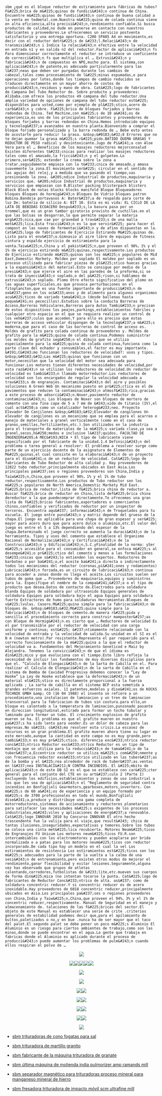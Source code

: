 
```
sbm ¿qué es el bloque reductor de estiramiento para fábricas de tubos?F&#225;brica de m&#225;quinas de fundici&#243;n continua de China. Encuentre m&#225;quinas de fundici&#243;n continua de buena calidad a la venta en tedmetal.com.Nuestra m&#225;quina de colada continua viene en alta eficiencia,alta precisi&#243;n,rendimiento confiable.Si busca productos de calidad,no dude en ponerse en contacto con nuestros fabricantes y proveedores.Le ofreceremos un servicio postventa satisfactorio y una entrega oportuna. C200 SPA05 A4 en movimiento,es decir con el reductor detr&#225;s de &#233;l.Relaci&#243;n de transmisi&#243;n i Indica la relaci&#243;n efectiva entre la velocidad en entrada n1 y en salida n2 del reductor.Factor de aplicaci&#243;n fs Para dimensionar correctamente el reductor se introduce un coeficiente de correcci&#243;n fs que multiplica el … Extrusi&#243;n y fabricaci&#243;n de compuestos en NPE,mucho para. El sistema,con aplicaci&#243;n de patente,es adecuado particularmente para las l&#237;neas que deben ser purgadas durante los cambios de cabezal,tales como procesamiento de l&#225;minas espumadas,o para operaciones por lotes,donde los tiempos de cambio reducidos se traducen directamente en un mayor ahorro de costos de producci&#243;n,residuos y mano de obra. Cat&#225;logo de fabricantes de Campana Del Tubo Reductor de. Sobre producto y proveedores: Alibaba.com ofrece los productos 49 campana del tubo reductor.Una amplia variedad de opciones de campana del tubo reductor est&#225; disponibles para usted,como por ejemplo de pl&#225;stico,acero de carb&#243;n y cobre. F&#225;brica de bloques forjados y barras redondas de China. Ted Machine,con m&#225;s de 10 a&#241;os de experiencia,es uno de los principales fabricantes y proveedores de bloques forjados y barras redondas en China.Hemos introducido equipos y tecnolog&#237;a avanzados en nuestra planta.Bienvenido a comprar el bloque forjado personalizado y la barra redonda de … Bebe esto antes de acostarte para reducir la grasa. &nbsp;&#0183;&#32;8 Errores que no te dejan quemar la grasa m&#225;s r&#225;pido.BATIDO QUEMA GRASAS Y REDUCTOR DE PESO radical y desintoxicante.Jugo de Pi&#241;a con Aloe Vera para el … Beneficios de los masajes reductores mejorconsalud Existen diferentes t&#233;cnicas para realizar los masajes reductores tales como el amasado,la fricci&#243;n y el golpeteo.Lo primero,ser&#225; extender la crema sobre la zona a tratar,seguidamente empieza con la t&#233;cnica de amasado,y amasa suavemente la zona.El movimiento ser&#225; circular en el sentido de las agujas del reloj,y a medida que va pasando el tiempo,vas presionando la zona. &#205;ndice Industrial de productos,maquinaria y servicios que. &#205;ndice Industrial de productos,maquinaria y servicios que empiezan con B.Blister packing blisterpack blisters Block Block de notas blocks blocks manifold Bloque Bloqueadores bloques Bloques de hormig&#243;n Bloques De Vidrio bloques patron Bobina.Bandeja portavasos A: Bater&#237;a de respaldo para corte de luz De: bateria de silicio A: BIT 10. Esta es mi vida: EL CICLO DE LA LATA DE BEBIDAS ECOACERO Despu&#233;s,la basura pasa por un trommel,que es un gran tambor giratorio provisto de cuchillas.en el que las bolsas se desgarran,lo que permite separar la materia org&#225;nica,que cae por gravedad a trav&#233;s de una malla met&#225;lica.Esta fracci&#243;n es la que servir&#225; para hacer el compost en las naves de fermentaci&#243;n y de afino dispuestas en la. Cat&#225;logo de fabricantes de Ejercicio Estirando M&#225;quinas de. Listo para el env&#237;o.Gimnasio al aire libre de equipos de fitness cintura y espalda ejercicio de estiramiento para la venta.Taiw&#225;n,China y el pakist&#225;n,que proveen el 98%，1% y el 1% de ejercicio estirando m&#225;quinas,respectivamente.Los productos de Ejercicio estirando m&#225;quinas son los m&#225;s populares de Mid East,Domestic Markety. Moldeo por soplado El moldeo por soplado es un proceso utilizado para fabricar piezas de pl&#225;stico huecas gracias a la expansi&#243;n del material.Esto se consigue por medio de la presi&#243;n que ejerce el aire en las paredes de la preforma,si se trata de inyecci&#243;n soplado,o del p&#225;rison,si hablamos de extrusi&#243;n soplado. Plomo Otro efecto significativo del plomo en las aguas superficiales,es que provoca perturbaciones en el fitoplancton,que es una fuente importante de producci&#243;n de ox&#237;geno en los oc&#233;anos y de alimento para algunos organismos acu&#225;ticos de variado tama&#241;o (desde ballenas hasta peque&#241;os pececillos).Estudios sobre la conducta Barreras de Acceso,Barreras Vehiculares,Barreras para Autos Tambi&#233;n precisan de estos dispositivos los peajes,parkings,establecimientos fabriles y cualquier otro espacio en el que se requiera realizar un control de los veh&#237;culos que acceden.Y para ello es preciso que estas barreras de acceso vehicular dispongan de la tecnolog&#237;a m&#225;s moderna,que para el caso de las barreras de control de acceso es. Moldes de grafito para colada continua de proveedores y. Moldes de grafito para la m&#225;quina de colada continua.Podemos suministrar los moldes de grafito seg&#250;n el dibujo que se utiliza especialmente para la m&#225;quina de colada continua,funciona como la parte clave del echador y consumibles,el factor es muy importante. &#191;C&#243;mo funcionan los reductores de velocidad?: usos y tipos. &nbsp;&#0183;&#32;Las m&#225;quinas que funcionan con un motor,necesitan que la velocidad del motor sea adecuada para funcionar.Los motores tienen diferentes necesidades de velocidad,por esta raz&#243;n se utilizan los reductores de velocidad.Un reductor de velocidad es tambi&#233;n llamado motorreductor.Los reductores de velocidad son los encargados de regular la velocidad adecuada a trav&#233;s de engranajes. Contaminaci&#243;n del aire y posibles soluciones A Green Web Un mecanismo puesto en pr&#225;ctica es el de pavimentos que reducen la contaminaci&#243;n atmosf&#233;rica,gracias a este proceso de adsorci&#243;n.Noxer,pavimento reductor de contaminaci&#243;n; Los bloques de Noxer son bloques de mortero de cemento con una fina capa de 5 a 7 mm de &#243;xido de titanio (IV),el cual act&#250;a como un catalizador heterog&#233;neo. Proyecto Elevador De Canjilones &nbsp;&#0183;&#32;Elevador de cangilones Un elevador de cangilones es un mecanismo que se emplea para el acarreo o manejo de materiales a granel verticalmente (como en el caso de granos,semillas,fertilizantes,etc.).Son utilizados en la industria para el transporte de materiales de la m&#225;s variada clase,ya sea a granel,secos,h&#250;medos e inclusive l&#237;quidos. FACULTAD DE INGENIER&#205;A MEC&#193;NICA • El tipo de lubricante viene especificado por el fabricante de la unidad.1.4 Definici&#243;n del problema o tarea general a resolver: El problema a resolver surge como parte de un ejercicio docente de la asignatura de Elementos de M&#225;quinas,el cual consiste en la elaboraci&#243;n de un proyecto para el dise&#241;o de un reductor de velocidad. Cat&#225;logo de fabricantes de Tubo Reductor de alta calidad y. Hay proveedores de 12822 tubo reductor,principalmente ubicados en East Asia.Los principales pa&#237;ses o regiones proveedores son China,India y Taiw&#225;n,China,que proveen el 98%，1% y el 1% de tubo reductor,respectivamente.Los productos de Tubo reductor son los m&#225;s populares de North America,Domestic Markety Mid East. F&#225;brica de reductor,lista de f&#225;brica china de reductor a. Buscar f&#225;brica de reductor en China,lista def&#225;brica china dereductor a la que puedecomprar directamente.Te ofrecemos una gran lista de f&#225;bricas fabricantes,exportadores o comerciantes chinos,confiables y verificados de reductor por un inspector de terceros. Encuentra aqu&#237; informaci&#243;n de Troquelados para tu escuela. El juego entre punz&#243;n y matriz depende del grueso de la chapa.El juego es aplicable para una chapa de gran espesor y ser&#225; mayor para acero duro que para acero dulce o aluminio,etc.El valor del juego es entre el 5 a 13% dependiendo del espesor de la chapa.Determinado el juego correcto se aumenta la duraci&#243;n de la herramienta. Tipos y usos del cemento que establece el Organismo Nacional de Normalizaci&#243;n y Certificaci&#243;n de la Construcci&#243;n y Edificaci&#243;n,S.C.yFinalidad de la norma: ySer m&#225;s accesible para el consumidor en general,se enfoca m&#225;s al desempe&#241;o pr&#225;ctico del cemento y menos a las formulaciones t&#233;cnicas que s&#243;lo entienden los expertos. Reductores De barboteo o por ba&#241;o,el aceite ba&#241;a directa o indirectamente todos los mecanismos del reductor (coronas,pi&#241;ones y rodamientos) Lubricaci&#243;n forzada,es un circuito de lubricaci&#243;n continua para acceder a zonas donde no llega el aceite.Los circuitos suelen ser tubos de goma que … Proveedores de maquinaria,equipos y suministros para la. Especifique el nombre de la compa&#241;&#237;a o el tipo de producto que desea.Datos de contacto de.Electrodos para soldadura blanda Equipos de soldadura por ultrasonido Equipos generales de soldadura Equipos para soldadura bajo el agua Equipos para soldadura fuerte Extractores de humo para soldaduras Herramientas.Bloques de v&#225;lvulas. Casero.M&#225;quina simple para la fabricaci&#243;n de bloques de. &nbsp;&#0183;&#32;M&#225;quina simple para la fabricaci&#243;n de bloques de cemento.de manera r&#225;pida y sencilla el procedimiento correcto para construir mamposter&#237;as con Bloque de Hormig&#243;n.es cierto que … Reductores de velocidad Es el par transmisible por el reductor de velocidad con una carga uniforme y continua; est&#225; &#237;ntimamente relacionado con la velocidad de entrada y la velocidad de salida.Su unidad en el SI es el N m (newton metro).Par resistente.Representa el par requerido para el correcto funcionamiento de la m&#225;quina a la que el reductor de velocidad va a. Fundamentos del Mejoramiento Geneticod e Maiz by Alejandra. Tenemos la convicci&#243;n de que el idioma es din&#225;mico y que evoluciona con el tiempo.Este libro refleja la necesidad de incluir los fundamentos de muy diversas disciplinas para que el. “Calculo de Elongaci&#243;n de la Sarta de Cabilla en el. Para realizar el Calculo de Elongaci&#243;n de la sarta de Cabilla en el sistema de Bomba de Cavidad Progresiva debemos conocer la “Ley de Hooke” La Ley de Hooke establece que la deformaci&#243;n de un material el&#225;stico es directamente proporcional a la fuerza aplicada ; La sarta de cabilla en el sistema BCP esta sometida a grandes esfuerzos axiales. 11 patentes,modelos y dise&#241;os de KOCKS TECHNIK GMBH &amp; CO (16 04 1988) el invento se refiere a un procedimiento,una instalacion de laminacion y un tren de laminacion transversal para la fabricacion de tubos sin costura.para ello,un bloque es calentado a la temperatura de laminacion,punzonado pasante en direccion longitudinal,estirado para formar un tocho tubular y laminado para formar un tubo. El crecimiento explosivo de grafito mueren se ha. El problema es que el grafito mueren en nuestro pa&#237;s ha sido lento para vender.Es un dolor de cabeza para las empresas.No s&#233; c&#243;mo resolver esta crisis.La escasez de recursos es un gran problema.El grafito mueren ahora tiene su lugar en este mercado,aunque la cantidad en este campo no es muy grande,pero tambi&#233;n es muy pr&#225;ctico. diferencia exc&#233;ntrica reductor conc&#233;ntrico Reductor exc&#233;ntrico Reductor es un tipo de montaje que se utiliza para la reducci&#243;n de tama&#241;o de la tuber&#237;a.Eccentrice reductor se utiliza m&#225;s com&#250;nmente y con frecuencia reductor exc&#233;ntrico utilizado en las tuber&#237;as de la bomba y el &#225;rea alrededor de rack de tuber&#237;as.ventas en l&#237;nea INSTALACI&#211;N CONTRA INCENDIOS. El &#225;mbito de aplicaci&#243;n de este DB SI es el que se establece con car&#225;cter general para el conjunto del CTE en su art&#237;culo 2 (Parte I) excluyendo los edificios,establecimientos y zonas de uso industrial a los que les sea de aplicaci&#243;n el ^Reglamento de seguridad contra incendios en Bonfiglioli Gearmotors,gearboxes,motors,inverters. Con m&#225;s de 60 a&#241;os de experiencia y un equipo formado por m&#225;s de 3700 profesionales en todo el mundo,Bonfiglioli dise&#241;a,produce y distribuye una gama completa de motorreductores,sistemas de accionamiento y reductores planetarios para satisfacer las necesidades m&#225;s exigentes de los procesos industriales,m&#243;viles y aplicaciones de energ&#237;a renovable. Cat&#225;logo INNOVAR 2010 by Concurso INNOVAR El otro hecho trascendente fue la valija para el viaje,que result&#243; chica de tantas ilusiones,inseguridades,expectativas y temores.Sobre los tubos se coloca una cinta met&#225;lica recubierta. Motores Neum&#225;ticos de Engranajes FU Unicum Los motores neum&#225;ticos FU.R.son intercambiables con los electromotores y pueden acoplarse por brida normalizada o a patas para los motores neum&#225;ticos con reductor incorporado.De cada tipo hay un modelo en el cual la vel Los estiramientos de resistencia Los estiramientos est&#225;ticos son los m&#225;s adecuados para la parte de la vuelta a la calma de una sesi&#243;n de entrenamiento,pero existen otros modos de mejorar el rendimiento,ganar flexibilidad y evitar lesiones.Seguramente,alguna vez has observado que grupos de atletas calentando,corredores,futbolistas de &#233;lite,etc.mueven sus cuerpos de forma din&#225;mica (no intentan tocarse la punta. Cat&#225;logo de fabricantes de Reductor Conc&#233;ntrico de alta. as&#237; como de soldadura concentric reducer.Y si concentric reducer es de acero inoxidable.Hay proveedores de 6018 concentric reducer,principalmente ubicados en Asia.Los principales pa&#237;ses o regiones proveedores son China,India y Taiw&#225;n,China,que proveen el 94%，3% y el 1% de concentric reducer,respectivamente. Manual de Seguridad en el manejo y almacenamiento de. talaciones de las f&#225;bricas del sector.El objeto de este Manual es establecer una serie de crite .criterios generales de estabilidad podemos decir que,para el apilamiento de bultos,paletizados o no,y en bue .nunca ha de ser mayor que el taco del palet.El segundo palet se debe poner un poco m&#225;s Aluminio El Aluminio es un riesgo para ciertos ambientes de trabajo,como son las minas,donde se puede encontrar en el agua.La gente que trabaja en fabricas donde el Aluminio es aplicado durante el proceso de producci&#243;n puede aumentar los problemas de pulm&#243;n cuando ellos respiran el polvo de … 
```

<div align="center">

<a href="https://es-crusher.shibang-china.com/github&k=sbm+%C2%BFqu%C3%A9+es+el+bloque+reductor+de+estiramiento+para+f%C3%A1bricas+de+tubos%3F"><img src="https://static.shibang-china.com/es/crusher/logo.jpg"></a>

<a href="https://es-crusher.shibang-china.com/github&k=sbm+%C2%BFqu%C3%A9+es+el+bloque+reductor+de+estiramiento+para+f%C3%A1bricas+de+tubos%3F"><img src="https://static.shibang-china.com/es/crusher/index.jpg"></a><a href="https://es-crusher.shibang-china.com/material.htmlgithub&k=sbm+%C2%BFqu%C3%A9+es+el+bloque+reductor+de+estiramiento+para+f%C3%A1bricas+de+tubos%3F"><img src="https://static.shibang-china.com/es/crusher/material.jpg"></a><a href="https://es-crusher.shibang-china.com/application.htmlgithub&k=sbm+%C2%BFqu%C3%A9+es+el+bloque+reductor+de+estiramiento+para+f%C3%A1bricas+de+tubos%3F"><img src="https://static.shibang-china.com/es/crusher/application.jpg"></a><a href="https://es-crusher.shibang-china.com/aboutus.htmlgithub&k=sbm+%C2%BFqu%C3%A9+es+el+bloque+reductor+de+estiramiento+para+f%C3%A1bricas+de+tubos%3F"><img src="https://static.shibang-china.com/es/crusher/aboutus.jpg"></a><a href="https://es-crusher.shibang-china.com/contact.htmlgithub&k=sbm+%C2%BFqu%C3%A9+es+el+bloque+reductor+de+estiramiento+para+f%C3%A1bricas+de+tubos%3F"><img src="https://static.shibang-china.com/es/crusher/contact.jpg"></a>

<a href="https://es-crusher.shibang-china.com/github&k=sbm+%C2%BFqu%C3%A9+es+el+bloque+reductor+de+estiramiento+para+f%C3%A1bricas+de+tubos%3F"><img src="https://static.shibang-china.com/es/crusher/banner.jpg"></a>

<a href="https://swt.shibang-china.com/github&k=sbm+%C2%BFqu%C3%A9+es+el+bloque+reductor+de+estiramiento+para+f%C3%A1bricas+de+tubos%3F"><img src="https://static.shibang-china.com/es/crusher/text.jpg"></a>

<a href="https://swt.shibang-china.com/github&k=sbm+%C2%BFqu%C3%A9+es+el+bloque+reductor+de+estiramiento+para+f%C3%A1bricas+de+tubos%3F"><img src="https://static.shibang-china.com/es/crusher/chat.jpg"></a><a href="https://es-crusher.shibang-china.com/contact.htmlgithub&k=sbm+%C2%BFqu%C3%A9+es+el+bloque+reductor+de+estiramiento+para+f%C3%A1bricas+de+tubos%3F"><img src="https://static.shibang-china.com/es/crusher/message.jpg"></a>

<a href="https://es-crusher.shibang-china.com/products/pe.htmlgithub&k=sbm+%C2%BFqu%C3%A9+es+el+bloque+reductor+de+estiramiento+para+f%C3%A1bricas+de+tubos%3F"><img src="https://static.shibang-china.com/es/crusher/pe.jpg"></a><a href="https://es-crusher.shibang-china.com/products/pf.htmlgithub&k=sbm+%C2%BFqu%C3%A9+es+el+bloque+reductor+de+estiramiento+para+f%C3%A1bricas+de+tubos%3F"><img src="https://static.shibang-china.com/es/crusher/pf.jpg"></a>

<a href="https://es-crusher.shibang-china.com/products/hpt.htmlgithub&k=sbm+%C2%BFqu%C3%A9+es+el+bloque+reductor+de+estiramiento+para+f%C3%A1bricas+de+tubos%3F"><img src="https://static.shibang-china.com/es/crusher/hpt.jpg"></a><a href="https://es-crusher.shibang-china.com/products/vsi.htmlgithub&k=sbm+%C2%BFqu%C3%A9+es+el+bloque+reductor+de+estiramiento+para+f%C3%A1bricas+de+tubos%3F"><img src="https://static.shibang-china.com/es/crusher/vsi.jpg"></a>

<a href="https://es-crusher.shibang-china.com/products/klv.htmlgithub&k=sbm+%C2%BFqu%C3%A9+es+el+bloque+reductor+de+estiramiento+para+f%C3%A1bricas+de+tubos%3F"><img src="https://static.shibang-china.com/es/crusher/klv.jpg"></a><a href="https://es-crusher.shibang-china.com/products/portable.htmlgithub&k=sbm+%C2%BFqu%C3%A9+es+el+bloque+reductor+de+estiramiento+para+f%C3%A1bricas+de+tubos%3F"><img src="https://static.shibang-china.com/es/crusher/portable.jpg"></a>

<a href="https://swt.shibang-china.com/github&k=sbm+%C2%BFqu%C3%A9+es+el+bloque+reductor+de+estiramiento+para+f%C3%A1bricas+de+tubos%3F"><img src="https://static.shibang-china.com/es/crusher/case.jpg"></a>

</div>


* [sbm trituradoras de cono fogatas para sal](sbm%20trituradoras%20de%20cono%20fogatas%20para%20sal.md)

* [sbm trituradora de martillo granito](sbm%20trituradora%20de%20martillo%20granito.md)

* [sbm fabricante de la máquina trituradora de granate](sbm%20fabricante%20de%20la%20m%C3%A1quina%20trituradora%20de%20granate.md)

* [sbm última máquina de molienda india pulmorizer amp ramands mill](sbm%20%C3%BAltima%20m%C3%A1quina%20de%20molienda%20india%20pulmorizer%20amp%20ramands%20mill.md)

* [sbm separador magnético para trituradoras proceso mineral para manganeso mineral de hierro](sbm%20separador%20magn%C3%A9tico%20para%20trituradoras%20proceso%20mineral%20para%20manganeso%20mineral%20de%20hierro.md)

* [sbm fresadora trituradora de impacto móvil scm ultrafine mill](sbm%20fresadora%20trituradora%20de%20impacto%20m%C3%B3vil%20scm%20ultrafine%20mill.md)